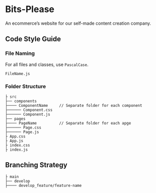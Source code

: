 # Bits-Please
An ecommerce’s website for our self-made content creation company.

## Code Style Guide
### File Naming
For all files and classes, use `PascalCase`.
```
FileName.js
```

### Folder Structure
```
├ src
├── components
├──── ComponentName     // Separate folder for each component
├────── Component.css
├────── Component.js
├── pages
├──── PageName          // Separate folder for each apge
├────── Page.css
├────── Page.js
├ App.css
├ App.js
├ index.css
├ index.js
```

## Branching Strategy

```
├ main
├── develop
├──── develop_feature/feature-name
```
